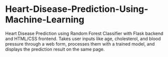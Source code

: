 # Heart-Disease-Prediction-Using-Machine-Learning
Heart Disease Prediction using Random Forest Classifier with Flask backend and HTML/CSS frontend. Takes user inputs like age, cholesterol, and blood pressure through a web form, processes them with a trained model, and displays the prediction result on the same page.
